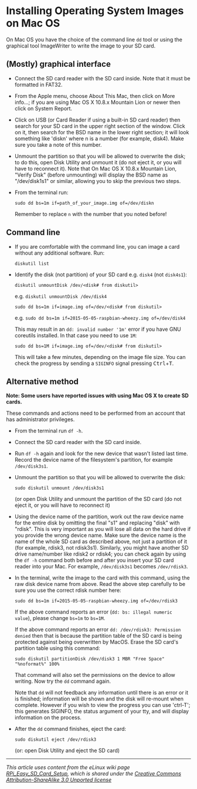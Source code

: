 # Installing Operating System Images on Mac OS

On Mac OS you have the choice of the command line `dd` tool or using the graphical tool ImageWriter to write the image to your SD card.

## (Mostly) graphical interface

- Connect the SD card reader with the SD card inside. Note that it must be formatted in FAT32.
- From the Apple menu, choose About This Mac, then click on More info...; if you are using Mac OS X 10.8.x Mountain Lion or newer then click on System Report.
- Click on USB (or Card Reader if using a built-in SD card reader) then search for your SD card in the upper right section of the window. Click on it, then search for the BSD name in the lower right section; it will look something like 'diskn' where n is a number (for example, disk4). Make sure you take a note of this number.
- Unmount the partition so that you will be allowed to overwrite the disk; to do this, open Disk Utility and unmount it (do not eject it, or you will have to reconnect it). Note that On Mac OS X 10.8.x Mountain Lion, "Verify Disk" (before unmounting) will display the BSD name as "/dev/disk1s1" or similar, allowing you to skip the previous two steps.
- From the terminal run:

    ```
    sudo dd bs=1m if=path_of_your_image.img of=/dev/diskn
    ```

    Remember to replace `n` with the number that you noted before!

## Command line

- If you are comfortable with the command line, you can image a card without any additional software. Run:

    `diskutil list`

- Identify the disk (not partition) of your SD card e.g. `disk4` (not `disk4s1`):

    `diskutil unmountDisk /dev/<disk# from diskutil>`

    e.g. `diskutil unmountDisk /dev/disk4`

    `sudo dd bs=1m if=image.img of=/dev/<disk# from diskutil>`

    e.g. `sudo dd bs=1m if=2015-05-05-raspbian-wheezy.img of=/dev/disk4`

    This may result in an ``dd: invalid number '1m'`` error if you have GNU
    coreutils installed. In that case you need to use ``1M``:

    `sudo dd bs=1M if=image.img of=/dev/<disk# from diskutil>`

    This will take a few minutes, depending on the image file size.
    You can check the progress by sending a `SIGINFO` signal pressing <kbd>Ctrl</kbd>+<kbd>T</kbd>.

## Alternative method

**Note: Some users have reported issues with using Mac OS X to create SD cards.**

These commands and actions need to be performed from an account that has administrator privileges.

- From the terminal run `df -h`.
- Connect the SD card reader with the SD card inside.
- Run `df -h` again and look for the new device that wasn't listed last time. Record the device name of the filesystem's partition, for example `/dev/disk3s1`.
- Unmount the partition so that you will be allowed to overwrite the disk:

    ```
    sudo diskutil unmount /dev/disk3s1
    ```

    (or open Disk Utility and unmount the partition of the SD card (do not eject it, or you will have to reconnect it)
- Using the device name of the partition, work out the raw device name for the entire disk by omitting the final "s1" and replacing "disk" with "rdisk". This is very important as you will lose all data on the hard drive if you provide the wrong device name. Make sure the device name is the name of the whole SD card as described above, not just a partition of it (for example, rdisk3, not rdisk3s1). Similarly, you might have another SD drive name/number like rdisk2 or rdisk4; you can check again by using the `df -h` command both before and after you insert your SD card reader into your Mac. For example, `/dev/disk3s1` becomes `/dev/rdisk3`.
- In the terminal, write the image to the card with this command, using the raw disk device name from above. Read the above step carefully to be sure you use the correct rdisk number here:
    ```
    sudo dd bs=1m if=2015-05-05-raspbian-wheezy.img of=/dev/rdisk3
    ```

    If the above command reports an error (`dd: bs: illegal numeric value`), please change `bs=1m` to `bs=1M`.

    If the above command reports an error `dd: /dev/rdisk3: Permission denied` then that is because the partition table of the SD card is being protected against being overwritten by MacOS. Erase the SD card's partition table using this command:
    ```
    sudo diskutil partitionDisk /dev/disk3 1 MBR "Free Space" "%noformat%" 100%
    ```
    That command will also set the permissions on the device to allow writing. Now try the `dd` command again.

    Note that `dd` will not feedback any information until there is an error or it is finished; information will be shown and the disk will re-mount when complete. However if you wish to view the progress you can use 'ctrl-T'; this generates SIGINFO, the status argument of your tty, and will display information on the process.
- After the `dd` command finishes, eject the card:

    ```
    sudo diskutil eject /dev/rdisk3
    ```

    (or: open Disk Utility and eject the SD card)

---

*This article uses content from the eLinux wiki page [RPi_Easy_SD_Card_Setup](http://elinux.org/RPi_Easy_SD_Card_Setup), which is shared under the [Creative Commons Attribution-ShareAlike 3.0 Unported license](http://creativecommons.org/licenses/by-sa/3.0/)*
